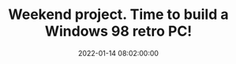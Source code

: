 ---
layout: tweet
title: "Weekend project. Time to build a Windows 98 retro PC!"
date: '2022-01-14 08:02:00:00'
tweetId: 1481974958456717317
tags: [Retrocomputing, Tweets]
---